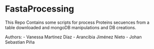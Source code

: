 # FastaProcessing
This Repo Contains some scripts for process Proteins secuences from a table downloaded and mongoDB manipulations and DB creations.


Authors:
        - Vanessa Martinez Díaz
        - Arancibia Jiménez Nieto
        - Johan Sebastian Piña

